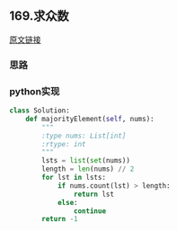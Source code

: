 ## 169.求众数

[原文链接](https://leetcode-cn.com/problems/majority-element/)

### 思路
### python实现
```python
class Solution:
    def majorityElement(self, nums):
        """
        :type nums: List[int]
        :rtype: int
        """
        lsts = list(set(nums))
        length = len(nums) // 2
        for lst in lsts:
            if nums.count(lst) > length:
                return lst
            else:
                continue
        return -1
        
```

